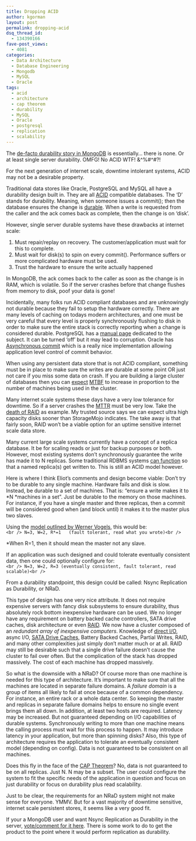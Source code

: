 ```yaml
---
title: Dropping ACID
author: kgorman
layout: post
permalink: dropping-acid
dsq_thread_id:
  - 134390166
fave-post_views:
  - 4081
categories:
  - Data Architecture
  - Database Engineering
  - Mongodb
  - MySQL
  - Oracle
tags:
  - acid
  - architecture
  - cap theorem
  - durability
  - MySQL
  - Oracle
  - postgresql
  - replication
  - scalability
---
```

The [de-facto durability story in MongoDB][1] is essentially&#8230; there is none. Or at least single server durability. OMFG! No ACID WTF! &^%#^#?!

For the next generation of internet scale, downtime intolerant systems, ACID may not be a desirable property.

Traditional data stores like Oracle, PostgreSQL and MySQL all have a durability design built in. They are all [ACID][2] compatible databases. The &#8216;D&#8217; stands for durability. Meaning, when someone issues a commit(); then the database ensures the change is [durable][3]. When a write is requested from the caller and the ack comes back as complete, then the change is on &#8216;disk&#8217;.

However, single server durable systems have these drawbacks at internet scale:

1.  Must repair/replay on recovery. The customer/application must wait for this to complete.
2.  Must wait for disk(s) to spin on every commit(). Performance suffers or more complicated hardware must be used.
3.  Trust the hardware to ensure the write actually happened

In MongoDB, the ack comes back to the caller as soon as the change is in RAM, which is volatile. So if the server crashes before that change flushes from memory to disk, poof your data is gone!

Incidentally, many folks run ACID compliant databases and are unknowingly not durable because they fail to setup the hardware correctly. There are many levels of caching on todays modern architectures, and one must be very careful that every level is properly synchronously flushing to disk in order to make sure the entire stack is correctly reporting when a change is considered durable. PostgreSQL has a [manual page][4] dedicated to the subject. It can be turned &#8216;off&#8217; but it may lead to corruption. Oracle has [Asynchronous commit][5] which is a really nice implementation allowing application level control of commit behavior.

When using any persistent data store that is not ACID compliant, something must be in place to make sure the writes are durable at some point OR just not care if you miss some data on crash. If you are building a large cluster of databases then you can [expect][6] [MTBF][7] to increase in proportion to the number of machines being used in the cluster.

Many internet scale systems these days have a very low tolerance for downtime. So if a server crashes the [MTTR][8] must be very low. Take the [death of RAID][9] as example. My trusted source says we can expect ultra high capacity disks sooner than StorageMojo indicates. The take away is that fairly soon, RAID won&#8217;t be a viable option for an uptime sensitive internet scale data store.

Many current large scale systems currently have a concept of a replica database. It be for scaling reads or just for backup purposes or both. However, most existing systems don&#8217;t synchronously guarantee the write has made it to N replicas. Some traditional RDBMS systems <a href="http://www.oracle.com/technology/deploy/availability/pdf/NeuStarProfile.pdf" target="_blank">can function</a> so that a named replica(s) get written to. This is still an ACID model however.

Here is where I think Eliot&#8217;s comments and design become viable: Don&#8217;t try to be durable to any single machine. Hardware fails and disk is slow. Instead, be durable to a set of machines. That is: &#8220;ensure a write makes it to *N *machines in a set&#8221;. Just be durable to the memory on those machines. For instance, if you have a single master and three replicas, then a commit will be considered good when (and block until) it makes it to the master plus two slaves.

Using the [model outlined by Werner Vogels][10], this would be:  
`<br />
N=3, W=2, R*=1   (fault tolerant, read what you wrote)<br />
`

*When R=1, then it should mean the master not any slave.

If an application was such designed and could tolerate eventually consistent data, then one could optionally configure for:  
`<br />
N=3, W=2, R=3 (eventually consistent, fault tolerant, read scalable)<br />
`

From a durability standpoint, this design could be called: Nsync Replication as Durability, or NRaD.

This type of design has one very nice attribute. It does not require expensive servers with fancy disk subsystems to ensure durability, thus absolutely rock bottom inexpensive hardware can be used. We no longer have any requirement on battery backed cache controllers, SATA drive caches, disk architecture or even [RAID][11]. We now have a cluster composed of an *redundant array of inexpensive computers*. Knowledge of [direct I/O][12], async I/O, [SATA Drive Caches][13], Battery Backed Caches, Partial Writes, RAID, and many other complexities just simply don&#8217;t matter much or at all. RAID may still be desirable such that a single drive failure doesn&#8217;t cause the cluster to fail over often. But the complication of the stack has dropped massively. The cost of each machine has dropped massively.

So what is the downside with a NRaD? Of course more than one machine is needed for this type of architecture. It&#8217;s important to make sure that all the machines are located in separate failure domains. A *failure domain* is a group of items all likely to fail at once because of a common dependency. For instance, an entire rack or a whole data center. So keeping the master and replicas in separate failure domains helps to ensure no single event brings them all down. In addition, at least two hosts are required. Latency may be increased. But not guaranteed depending on I/O capabilities of durable systems. Synchronously writing to more than one machine means the calling process must wait for this process to happen. It may introduce latency in your application, but more than spinning disks? Also, this type of architecture requires the application to tolerate an eventually consistent model (depending on config). Data is not guaranteed to be consistent on all machines.

Does this fly in the face of the [CAP Theorem][14]? No, data is not guaranteed to be on all replicas. Just N. N may be a subset. The user could configure the system to fit the specific needs of the application in question and focus on just durability or focus on durability plus read scalability.

Just to be clear, the requirements for an NRaD system might not make sense for everyone. YMMV. But for a vast majority of downtime sensitive, internet scale persistent stores, it seems like a very good fit.

If your a MongoDB user and want Nsync Replication as Durability in the server, [vote/comment for it here][15]. There is some work to do to get the product to the point where it would perform replication as durability.

 [1]: http://blog.mongodb.org/post/381927266/what-about-durability
 [2]: http://en.wikipedia.org/wiki/ACID
 [3]: http://en.wikipedia.org/wiki/Database_transaction
 [4]: http://www.postgresql.org/docs/8.3/static/wal-reliability.html
 [5]: http://articles.techrepublic.com.com/5100-10878_11-6158695.html
 [6]: http://static.googleusercontent.com/external_content/untrusted_dlcp/labs.google.com/en/us/papers/disk_failures.pdf
 [7]: http://en.wikipedia.org/wiki/Mean_time_between_failures
 [8]: http://en.wikipedia.org/wiki/Mean_time_to_recovery
 [9]: http://storagemojo.com/2010/02/27/does-raid-6-stops-working-in-2019/
 [10]: http://www.allthingsdistributed.com/2007/12/eventually_consistent.html
 [11]: http://en.wikipedia.org/wiki/RAID
 [12]: http://blogs.sun.com/bobs/entry/one_i_o_two_i
 [13]: http://wiki.postgresql.org/wiki/SCSI_vs._IDE/SATA_Disks
 [14]: http://en.wikipedia.org/wiki/CAP_theorem
 [15]: http://jira.mongodb.org/browse/SERVER-467
